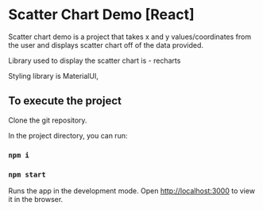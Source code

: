 # Scatter Chart Demo [React]

Scatter chart demo is a project that takes x and y values/coordinates from the user and displays scatter chart off of the data provided.

Library used to display the scatter chart is  - recharts 

Styling library is MaterialUI,

## To execute the project

Clone the git repository.

In the project directory, you can run:

### `npm i`

### `npm start`

Runs the app in the development mode.
Open [http://localhost:3000](http://localhost:3000) to view it in the browser.
